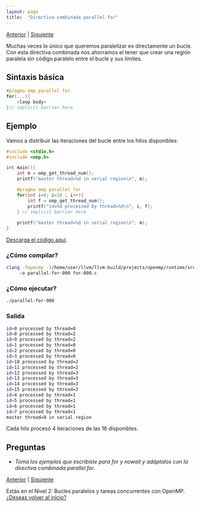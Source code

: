 ```yaml
---
layout: page
title:  "Directiva combinada parallel for"
---
```

[Anterior](nowait-000.html) | [Siguiente](firstprivate-000.html)

Muchas veces lo único que queremos paralelizar es directamente un bucle. 
Con esta directiva combinada nos ahorramos el tener que crear una región paralela sin código paralelo entre el bucle y sus límites.

## Sintaxis básica
```c
#pragma omp parallel for
for(...){
    <loop body>
}// implicit barrier here
``` 
## Ejemplo
Vamos a distribuir las iteraciones del bucle entre los hilos disponibles:
```c
#include <stdio.h>
#include <omp.h>

int main(){
    int m = omp_get_thread_num();
    printf("master thread=%d in serial region\n", m);

    #pragma omp parallel for
    for(int i=0; i<16 ; i++){
        int f = omp_get_thread_num();
        printf("id=%d processed by thread=%d\n", i, f);
    } // implicit barrier here
    
    printf("master thread=%d in serial region\n", m);
}
```
[Descarga el código aquí](../codigo/parallel-for-000.c).

### ¿Cómo compilar?
```bash
clang -fopenmp -I/home/user/llvm/llvm-build/projects/openmp/runtime/src/ 
     -o parallel-for-000 for-000.c
```
### ¿Cómo ejecutar?
```bash
./parallel-for-000 
```
### Salida
```bash
id=0 processed by thread=0
id=8 processed by thread=2
id=9 processed by thread=2
id=1 processed by thread=0
id=2 processed by thread=0
id=3 processed by thread=0
id=10 processed by thread=2
id=11 processed by thread=2
id=12 processed by thread=3
id=13 processed by thread=3
id=14 processed by thread=3
id=15 processed by thread=3
id=4 processed by thread=1
id=5 processed by thread=1
id=6 processed by thread=1
id=7 processed by thread=1
master thread=0 in serial region
```
Cada hilo procesó 4 iteraciones de las 16 disponibles. 

## Preguntas
* _Toma los ejemplos que escribiste para for y nowait y adáptalos con la directiva combinada parallel for._

[Anterior](nowait-000.html) | [Siguiente](firstprivate-000.html)

<div class=coursetitle>Estás en el Nivel 2: Bucles paralelos y tareas concurrentes con OpenMP. <a href="main.html">¿Deseas volver al inicio?</a> </div>